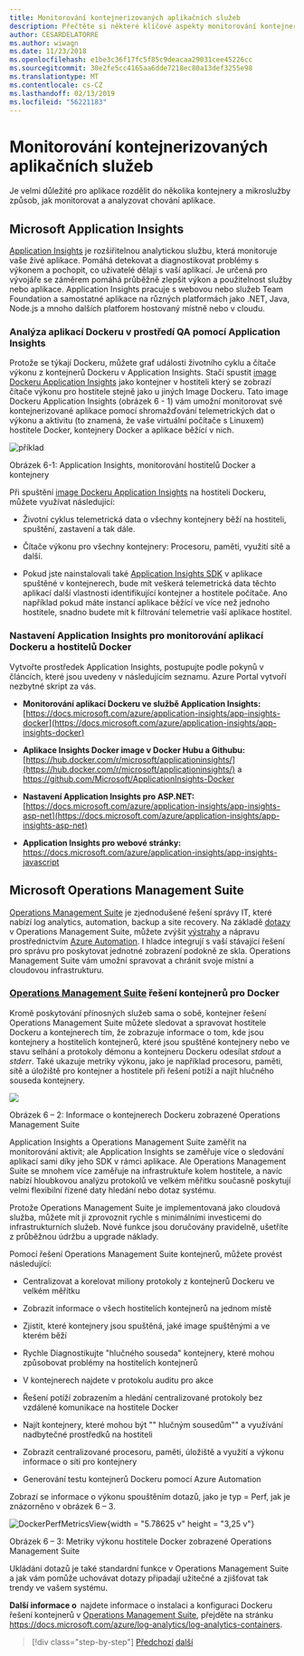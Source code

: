 ```yaml
---
title: Monitorování kontejnerizovaných aplikačních služeb
description: Přečtěte si některé klíčové aspekty monitorování kontejneru architektury
author: CESARDELATORRE
ms.author: wiwagn
ms.date: 11/23/2018
ms.openlocfilehash: e1be3c36f17fc5f85c9deacaa29031cee45226cc
ms.sourcegitcommit: 30e2fe5cc4165aa6dde7218ec80a13def3255e98
ms.translationtype: MT
ms.contentlocale: cs-CZ
ms.lasthandoff: 02/13/2019
ms.locfileid: "56221183"
---
```

# <a name="monitor-containerized-application-services"></a>Monitorování kontejnerizovaných aplikačních služeb

Je velmi důležité pro aplikace rozdělit do několika kontejnery a mikroslužby způsob, jak monitorovat a analyzovat chování aplikace.

## <a name="microsoft-application-insights"></a>Microsoft Application Insights

[Application Insights](https://docs.microsoft.com/azure/application-insights/app-insights-overview) je rozšiřitelnou analytickou službu, která monitoruje vaše živé aplikace. Pomáhá detekovat a diagnostikovat problémy s výkonem a pochopit, co uživatelé dělají s vaší aplikací. Je určená pro vývojáře se záměrem pomáhá průběžně zlepšit výkon a použitelnost služby nebo aplikace. Application Insights pracuje s webovou nebo služeb Team Foundation a samostatné aplikace na různých platformách jako .NET, Java, Node.js a mnoho dalších platforem hostovaný místně nebo v cloudu.

### <a name="analyzing-docker-apps-in-qa-environments-using-application-insights"></a>Analýza aplikací Dockeru v prostředí QA pomocí Application Insights

Protože se týkají Dockeru, můžete graf události životního cyklu a čítače výkonu z kontejnerů Dockeru v Application Insights. Stačí spustit [image Dockeru Application Insights](https://hub.docker.com/r/microsoft/applicationinsights/) jako kontejner v hostiteli který se zobrazí čítače výkonu pro hostitele stejně jako u jiných Image Dockeru. Tato image Dockeru Application Insights (obrázek 6 - 1) vám umožní monitorovat své kontejnerizované aplikace pomocí shromažďování telemetrických dat o výkonu a aktivitu (to znamená, že vaše virtuální počítače s Linuxem) hostitele Docker, kontejnery Docker a aplikace běžící v nich.

![příklad](./media/image1.png)

Obrázek 6-1: Application Insights, monitorování hostitelů Docker a kontejnery

Při spuštění [image Dockeru Application Insights](https://hub.docker.com/r/microsoft/applicationinsights/) na hostiteli Dockeru, můžete využívat následující:

-   Životní cyklus telemetrická data o všechny kontejnery běží na hostiteli, spuštění, zastavení a tak dále.

-   Čítače výkonu pro všechny kontejnery: Procesoru, paměti, využití sítě a další.

-   Pokud jste nainstalovali také [Application Insights SDK](https://docs.microsoft.com/azure/application-insights/app-insights-asp-net) v aplikace spuštěné v kontejnerech, bude mít veškerá telemetrická data těchto aplikací další vlastnosti identifikující kontejner a hostitele počítače. Ano například pokud máte instancí aplikace běžící ve více než jednoho hostitele, snadno budete mít k filtrování telemetrie vaší aplikace hostitel.

### <a name="setting-up-application-insights-to-monitor-docker-applications-and-docker-hosts"></a>Nastavení Application Insights pro monitorování aplikací Dockeru a hostitelů Docker

Vytvořte prostředek Application Insights, postupujte podle pokynů v článcích, které jsou uvedeny v následujícím seznamu. Azure Portal vytvoří nezbytné skript za vás.

-   **Monitorování aplikací Dockeru ve službě Application Insights:**  [https://docs.microsoft.com/azure/application-insights/app-insights-docker](https://docs.microsoft.com/azure/application-insights/app-insights-docker)

-   **Aplikace Insights Docker image v Docker Hubu a Githubu:**  
[https://hub.docker.com/r/microsoft/applicationinsights/](https://hub.docker.com/r/microsoft/applicationinsights/) a <https://github.com/Microsoft/ApplicationInsights-Docker>

-   **Nastavení Application Insights pro ASP.NET:**  
[https://docs.microsoft.com/azure/application-insights/app-insights-asp-net](https://docs.microsoft.com/azure/application-insights/app-insights-asp-net)

-   **Application Insights pro webové stránky:**  
<https://docs.microsoft.com/azure/application-insights/app-insights-javascript>

## <a name="microsoft-operations-management-suite"></a>Microsoft Operations Management Suite

[Operations Management Suite](https://microsoft.com/oms) je zjednodušené řešení správy IT, které nabízí log analytics, automation, backup a site recovery. Na základě [dotazy](https://blogs.technet.microsoft.com/msoms/2016/01/21/easy-microsoft-operations-management-suite-search-queries/) v Operations Management Suite, můžete zvýšit [výstrahy](https://docs.microsoft.com/azure/operations-management-suite/operations-management-suite-monitoring-alerts) a nápravu prostřednictvím [Azure Automation](https://docs.microsoft.com/azure/automation/). I hladce integrují s vaší stávající řešení pro správu pro poskytovat jednotné zobrazení podokně ze skla. Operations Management Suite vám umožní spravovat a chránit svoje místní a cloudovou infrastrukturu.

### <a name="operations-management-suitehttpsmicrosoftcomoms-container-solution-for-docker"></a>[Operations Management Suite](https://microsoft.com/oms) řešení kontejnerů pro Docker

Kromě poskytování přínosných služeb sama o sobě, kontejner řešení Operations Management Suite můžete sledovat a spravovat hostitele Dockeru a kontejnerech tím, že zobrazuje informace o tom, kde jsou kontejnery a hostitelích kontejnerů, které jsou spuštěné kontejnery nebo ve stavu selhání a protokoly démonu a kontejneru Dockeru odesílat *stdout* a *stderr*. Také ukazuje metriky výkonu, jako je například procesoru, paměti, sítě a úložiště pro kontejner a hostitele při řešení potíží a najít hlučného souseda kontejnery.

![](./media/image2.png)

Obrázek 6 – 2: Informace o kontejnerech Dockeru zobrazené Operations Management Suite

Application Insights a Operations Management Suite zaměřit na monitorování aktivit; ale Application Insights se zaměřuje více o sledování aplikací sami díky jeho SDK v rámci aplikace. Ale Operations Management Suite se mnohem více zaměřuje na infrastruktuře kolem hostitele, a navíc nabízí hloubkovou analýzu protokolů ve velkém měřítku současně poskytují velmi flexibilní řízené daty hledání nebo dotaz systému.

Protože Operations Management Suite je implementovaná jako cloudová služba, můžete mít ji zprovoznit rychle s minimálními investicemi do infrastrukturních služeb. Nové funkce jsou doručovány pravidelně, ušetříte z průběžnou údržbu a upgrade náklady.

Pomocí řešení Operations Management Suite kontejnerů, můžete provést následující:

-   Centralizovat a korelovat miliony protokoly z kontejnerů Dockeru ve velkém měřítku

-   Zobrazit informace o všech hostitelích kontejnerů na jednom místě

-   Zjistit, které kontejnery jsou spuštěná, jaké image spuštěnými a ve kterém běží

-   Rychle Diagnostikujte "hlučného souseda" kontejnery, které mohou způsobovat problémy na hostitelích kontejnerů

-   V kontejnerech najdete v protokolu auditu pro akce

-   Řešení potíží zobrazením a hledání centralizované protokoly bez vzdálené komunikace na hostitele Docker

-   Najít kontejnery, které mohou být "" hlučným sousedům"" a využívání nadbytečné prostředků na hostiteli

-   Zobrazit centralizované procesoru, paměti, úložiště a využití a výkonu informace o síti pro kontejnery

-   Generování testu kontejnerů Dockeru pomocí Azure Automation

Zobrazí se informace o výkonu spouštěním dotazů, jako je typ = Perf, jak je znázorněno v obrázek 6 – 3.

![DockerPerfMetricsView](./media/image3.png){width = "5.78625 v" height = "3,25 v"}

Obrázek 6 – 3: Metriky výkonu hostitele Docker zobrazené Operations Management Suite

Ukládání dotazů je také standardní funkce v Operations Management Suite a jak vám pomůže uchovávat dotazy připadají užitečné a zjišťovat tak trendy ve vašem systému.

**Další informace o** najdete informace o instalaci a konfiguraci Dockeru řešení kontejnerů v [Operations Management Suite](https://microsoft.com/oms), přejděte na stránku <https://docs.microsoft.com/azure/log-analytics/log-analytics-containers>.

>[!div class="step-by-step"]
>[Předchozí](manage-production-docker-environments.md)
>[další](../key-takeaways/index.md)